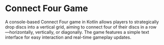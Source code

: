 # Connect Four Game
A console-based Connect Four game in Kotlin allows players to strategically drop discs into a vertical grid, aiming to connect four of their discs in a row—horizontally, vertically, or diagonally. The game features a simple text interface for easy interaction and real-time gameplay updates.
